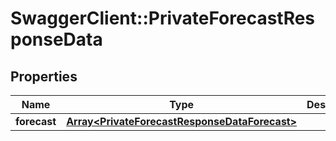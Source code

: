 # SwaggerClient::PrivateForecastResponseData

## Properties
Name | Type | Description | Notes
------------ | ------------- | ------------- | -------------
**forecast** | [**Array&lt;PrivateForecastResponseDataForecast&gt;**](PrivateForecastResponseDataForecast.md) |  | 


